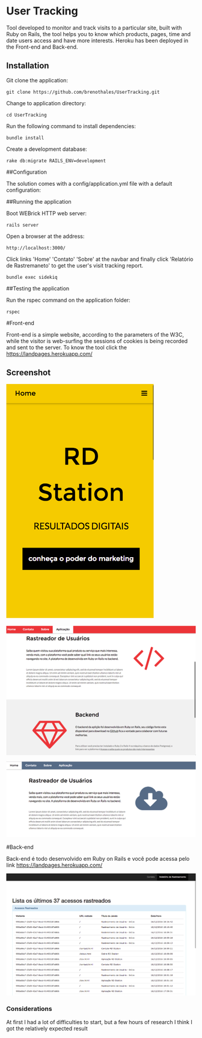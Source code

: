 # User Tracking

Tool developed to monitor and track visits to a particular site, built with Ruby on Rails, the tool helps you to know which products, pages, time and date users access and have more interests. Heroku has been deployed in the Front-end and Back-end.

## Installation

Git clone the application:

```console
git clone https://github.com/brenothales/UserTracking.git
```

Change to application directory:

```console
cd UserTracking
```

Run the following command to install dependencies:

```console
bundle install
```

Create a development database:

```console
rake db:migrate RAILS_ENV=development
```

##Configuration

The solution comes with a config/application.yml file with a default configuration:


##Running the application

Boot WEBrick HTTP web server:

```console
rails server
```

Open a browser at the address:

```console
http://localhost:3000/
```
Click links 'Home' 'Contato' 'Sobre' at the navbar and finally click 'Relatório de Rastremaneto' to get the user's visit tracking report.


```console
bundle exec sidekiq
```

##Testing the application

Run the rspec command on the application folder:

```console
rspec
```
#Front-end

Front-end is a simple website, according to the parameters of the W3C, while the visitor is web-surfing the sessions of cookies is being recorded and sent to the server. To know the tool click the https://landpages.herokuapp.com/

## Screenshot
![alt tag](https://github.com/brenothales/UserTracking/blob/master/app/assets/images/1.png?raw=true)

![alt tag](https://github.com/brenothales/UserTracking/blob/master/app/assets/images/3.png?raw=true)

![alt tag](https://github.com/brenothales/UserTracking/blob/master/app/assets/images/4.png?raw=true)

#Back-end

Back-end é todo desenvolvido em Ruby on Rails e você pode acessa pelo link  https://landpages.herokuapp.com/

![alt tag](https://github.com/brenothales/UserTracking/blob/master/app/assets/images/2.png?raw=true)
### Considerations
At first I had a lot of difficulties to start, but a few hours of research I think I got the relatively expected result
